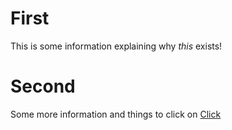 # First
This is some information explaining why *this* exists!

# Second
Some more information and things to click on [Click](https://google.com)
